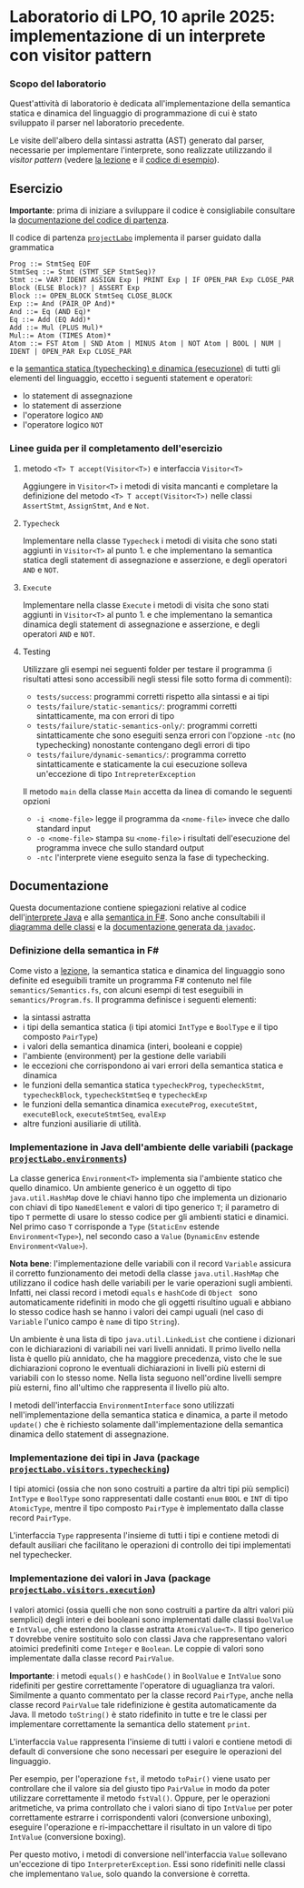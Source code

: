 # Laboratorio di LPO, 10 aprile 2025: implementazione di un interprete con visitor pattern

### Scopo del laboratorio
Quest'attività di laboratorio è dedicata all'implementazione 
della semantica statica e dinamica del linguaggio di programmazione di cui è stato sviluppato il parser nel laboratorio precedente. 

Le visite dell'albero della sintassi astratta (AST) generato dal parser, necessarie per implementare l'interprete, sono realizzate utilizzando il
*visitor pattern* (vedere [la lezione](https://2024.aulaweb.unige.it/mod/resource/view.php?id=132573) e il [codice di esempio](https://2024.aulaweb.unige.it/mod/folder/view.php?id=132635)).

## Esercizio
**Importante**: prima di iniziare a sviluppare il codice è consigliabile consultare la [documentazione  del codice di partenza](#documentazione).

Il codice di partenza [`projectLabo`](https://github.com/LPOatDIBRIS/lab09-2025/tree/main/projectLabo) implementa il parser guidato dalla grammatica
```
Prog ::= StmtSeq EOF
StmtSeq ::= Stmt (STMT_SEP StmtSeq)?
Stmt ::= VAR? IDENT ASSIGN Exp | PRINT Exp | IF OPEN_PAR Exp CLOSE_PAR Block (ELSE Block)? | ASSERT Exp
Block ::= OPEN_BLOCK StmtSeq CLOSE_BLOCK
Exp ::= And (PAIR_OP And)*
And ::= Eq (AND Eq)*
Eq ::= Add (EQ Add)*
Add ::= Mul (PLUS Mul)*
Mul::= Atom (TIMES Atom)*
Atom ::= FST Atom | SND Atom | MINUS Atom | NOT Atom | BOOL | NUM | IDENT | OPEN_PAR Exp CLOSE_PAR
```
e la [semantica statica (typechecking) e dinamica (esecuzione)](https://github.com/LPOatDIBRIS/lab09-2025/tree/main/semantics/projectLabo) di tutti gli elementi del linguaggio, eccetto i seguenti statement e operatori:
* lo statement di assegnazione
* lo statement di asserzione
* l'operatore logico `AND`
* l'operatore logico `NOT` 

### Linee guida per il completamento dell'esercizio 
1. metodo `<T> T accept(Visitor<T>)` e interfaccia `Visitor<T>`
   
   Aggiungere in `Visitor<T>` i metodi di visita mancanti e completare la definizione del metodo `<T> T accept(Visitor<T>)` nelle classi `AssertStmt`, `AssignStmt`, `And` e `Not`. 

1. `Typecheck`

   Implementare nella classe `Typecheck` i metodi di visita che sono stati aggiunti in `Visitor<T>` al punto 1. e che implementano la semantica statica degli statement di assegnazione e asserzione, e degli operatori `AND` e `NOT`. 

1. `Execute`

   Implementare nella classe `Execute` i metodi di visita che sono stati aggiunti in `Visitor<T>` al punto 1. e che implementano la semantica dinamica degli statement di assegnazione e asserzione, e degli operatori `AND` e `NOT`.      

1. Testing

   Utilizzare gli esempi nei seguenti folder per testare il programma (i risultati attesi sono accessibili negli stessi file sotto forma di commenti):
   - `tests/success`: programmi corretti rispetto alla sintassi e ai tipi
   - `tests/failure/static-semantics/`: programmi corretti sintatticamente, ma con errori di tipo
   - `tests/failure/static-semantics-only/`: programmi corretti sintatticamente che sono eseguiti senza errori con l'opzione `-ntc` (no typechecking) nonostante contengano degli errori di tipo
   - `tests/failure/dynamic-semantics/`: programma corretto sintatticamente e staticamente la cui esecuzione solleva un'eccezione di tipo `IntrepreterException` 

   Il metodo `main` della classe `Main` accetta da linea di comando le seguenti opzioni
   - `-i <nome-file>` legge il programma da `<nome-file>` invece che dallo standard input
   - `-o <nome-file>` stampa su `<nome-file>` i risultati dell'esecuzione del programma invece che sullo standard output 
   - `-ntc` l'interprete viene eseguito senza la fase di typechecking.

## Documentazione 
Questa documentazione contiene spiegazioni relative al codice dell'[interprete Java](https://github.com/LPOatDIBRIS/lab09-2025/tree/main/projectLabo) e alla [semantica in F#](https://github.com/LPOatDIBRIS/lab09-2025/tree/main/semantics/projectLabo).
Sono anche consultabili il [diagramma delle classi](https://github.com/LPOatDIBRIS/lab09-2025/blob/main/diagrams) e la [documentazione generata da `javadoc`](https://lpoatdibris.github.io/lab09-2025-doc/).

### Definizione della semantica in F#
Come visto a [lezione](https://2024.aulaweb.unige.it/mod/resource/view.php?id=129435), la semantica statica e dinamica del linguaggio sono
definite ed eseguibili tramite un programma F# contenuto nel file `semantics/Semantics.fs`, con alcuni esempi di test eseguibili in `semantics/Program.fs`. 
Il programma definisce i seguenti elementi:
- la sintassi astratta
- i tipi della semantica statica (i tipi atomici `IntType` e `BoolType` e il tipo composto `PairType`)
- i valori della semantica dinamica (interi, booleani e coppie)
- l'ambiente (environment) per la gestione delle variabili
- le eccezioni che corrispondono ai vari errori della semantica statica e dinamica 
- le funzioni della semantica statica `typecheckProg`, `typecheckStmt`, `typecheckBlock`, `typecheckStmtSeq` e `typecheckExp` 
- le funzioni della semantica dinamica `executeProg`, `executeStmt`, `executeBlock`, `executeStmtSeq`, `evalExp` 
- altre funzioni ausiliarie di utilità.

### Implementazione in Java dell'ambiente delle variabili (package [`projectLabo.environments`](https://lpoatdibris.github.io/lab09-2025-doc/projectLabo/environments/package-summary.html))
La classe generica `Environment<T>` implementa sia l'ambiente statico che quello dinamico.
Un ambiente generico è un oggetto di tipo `java.util.HashMap` dove le chiavi hanno tipo che implementa un dizionario con chiavi di tipo `NamedElement` e valori di tipo generico `T`; il parametro di tipo `T` permette di usare lo stesso codice per gli ambienti statici e dinamici. Nel primo caso `T` corrisponde a `Type` (`StaticEnv` estende `Environment<Type>`), nel secondo caso a `Value` (`DynamicEnv` estende `Environment<Value>`). 

**Nota bene**: l'implementazione delle variabili con il record `Variable` assicura il corretto funzionamento dei metodi della classe `java.util.HashMap` che utilizzano il codice hash delle variabili per le varie operazioni sugli ambienti.
Infatti, nei classi record i metodi `equals` e `hashCode` di `Object ` sono automaticamente ridefiniti in modo che gli oggetti risultino uguali e abbiano lo stesso codice hash se hanno i valori dei campi uguali (nel caso di `Variable`
l'unico campo è `name` di tipo `String`). 

Un ambiente è una lista di tipo `java.util.LinkedList` che contiene i dizionari con le dichiarazioni di variabili nei vari livelli annidati. 
Il primo livello nella lista è quello più annidato, che ha maggiore precedenza, visto che le sue dichiarazioni coprono le eventuali dichiarazioni in livelli più esterni di variabili con lo stesso nome. 
Nella lista seguono nell'ordine livelli sempre più esterni, fino all'ultimo che rappresenta il livello più alto. 

I metodi dell'interfaccia `EnvironmentInterface` sono utilizzati nell'implementazione della semantica statica e dinamica, a parte il metodo `update()` che è richiesto solamente dall'implementazione della semantica dinamica dello statement di assegnazione.

### Implementazione dei tipi in Java (package [`projectLabo.visitors.typechecking`](https://lpoatdibris.github.io/lab09-2025-doc/projectLabo/visitors/typechecking/package-summary.html))
I tipi atomici (ossia che non sono costruiti a partire da altri tipi più semplici) `IntType` e `BoolType` sono rappresentati dalle costanti `enum`  `BOOL` e `INT`   di tipo `AtomicType`, mentre il tipo composto `PairType` è implementato dalla classe record `PairType`.

L'interfaccia `Type` rappresenta l'insieme di tutti i tipi e contiene metodi di default ausiliari che facilitano le operazioni di controllo dei tipi implementati nel typechecker.

### Implementazione dei valori in Java (package [`projectLabo.visitors.execution`](https://lpoatdibris.github.io/lab09-2025-doc/projectLabo/visitors/execution/package-summary.html))
I valori atomici (ossia quelli che non sono costruiti a partire da altri valori più semplici) degli interi e dei booleani sono implementati dalle classi `BoolValue` e `IntValue`, che estendono la classe astratta `AtomicValue<T>`. Il tipo generico `T` dovrebbe venire sostituito solo con classi Java che rappresentano valori atoimici predefiniti 
come `Integer` e `Boolean`. Le coppie di valori sono implementate dalla classe record `PairValue`.

**Importante**: i metodi `equals()` e `hashCode()` in `BoolValue` e `IntValue` sono  ridefiniti per gestire correttamente l'operatore di uguaglianza tra valori. Similmente a quanto commentato per la classe record `PairType`, anche nella classe record `PairValue` tale ridefinizione è gestita automaticamente da Java.
Il metodo `toString()` è stato ridefinito in tutte e tre le classi per implementare correttamente la semantica dello statement `print`.

L'interfaccia `Value` rappresenta l'insieme di tutti i valori e contiene metodi di default di conversione che sono necessari per eseguire le operazioni del linguaggio.

Per esempio, per l'operazione `fst`, il metodo `toPair()` viene usato per controllare
che il valore sia del giusto tipo `PairValue` in modo da poter utilizzare correttamente il metodo `fstVal()`. Oppure, per le operazioni aritmetiche, va prima controllato che i valori
siano di tipo `IntValue` per poter correttamente estrarre i corrispondenti valori (conversione unboxing), eseguire l'operazione e ri-impacchettare il risultato in un valore di tipo `IntValue` (conversione boxing). 

Per questo motivo, i metodi di conversione nell'interfaccia `Value` sollevano un'eccezione di tipo `InterpreterException`. Essi sono ridefiniti nelle classi che implementano `Value`, solo quando la conversione è corretta.
